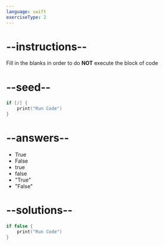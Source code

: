 ```yaml
---
language: swift
exerciseType: 2
---
```


# --instructions--

Fill in the blanks in order to do **NOT** execute the block of code

# --seed--

```swift
if [/] {
    print("Run Code")
}
```

# --answers--

- True
- False
- true
- false
- "True"
- "False"

# --solutions--

```swift
if false {
    print("Run Code")
}
```
